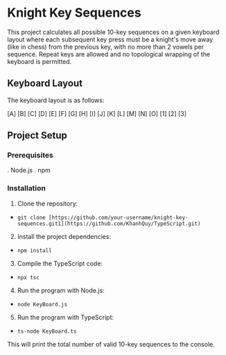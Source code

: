 # Knight Key Sequences
This project calculates all possible 10-key sequences on a given keyboard layout where each subsequent key press must be a knight's move away (like in chess) from the previous key, with no more than 2 vowels per sequence. Repeat keys are allowed and no topological wrapping of the keyboard is permitted.

## Keyboard Layout
The keyboard layout is as follows:


[A] [B] [C] [D] [E]
[F] [G] [H] [I] [J]
[K] [L] [M] [N] [O]
     [1]  [2]   [3]
     
## Project Setup
### Prerequisites
. Node.js
. npm

### Installation
1. Clone the repository:
* `git clone [https://github.com/your-username/knight-key-sequences.git1](https://github.com/KhanhQuy/TypeScript.git)`

2. Install the project dependencies:
* `npm install`

3. Compile the TypeScript code:
* `npx tsc`

4. Run the program with Node.js:
* `node KeyBoard.js`

5. Run the program with TypeScript:
* `ts-node KeyBoard.ts`

This will print the total number of valid 10-key sequences to the console.
